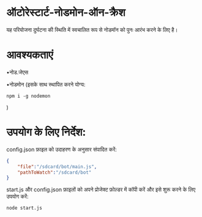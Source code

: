 # ऑटोरेस्टार्ट-नोडमोन-ऑन-क्रैश

यह परियोजना दुर्घटना की स्थिति में स्वचालित रूप से नोडमॉन को पुनः आरंभ करने के लिए है।

# आवश्यकताएं

•नोड.जेएस

•नोडमोन (इसके साथ स्थापित करने योग्य:

    npm i -g nodemon

)

# उपयोग के लिए निर्देश:

config.json फ़ाइल को उदाहरण के अनुसार संपादित करें:

```json
{
    "file":"/sdcard/bot/main.js",
    "pathToWatch":"/sdcard/bot"
}
```

start.js और config.json फ़ाइलों को अपने प्रोजेक्ट फ़ोल्डर में कॉपी करें और इसे शुरू करने के लिए उपयोग करें:

    node start.js

